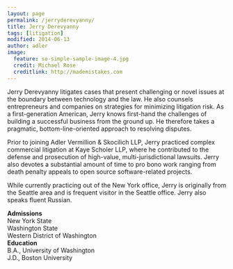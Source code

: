 ```yaml
---
layout: page
permalink: /jerryderevyanny/
title: Jerry Derevyanny
tags: [litigation]
modified: 2014-06-13
author: adler
image:
  feature: so-simple-sample-image-4.jpg
  credit: Michael Rose
  creditlink: http://mademistakes.com
---
```



Jerry Derevyanny litigates cases that present challenging or novel issues at the boundary between technology and the law. He also counsels entrepreneurs and companies on strategies for minimizing litigation risk. As a first-generation American, Jerry knows first-hand the challenges of building a successful business from the ground up. He therefore takes a pragmatic, bottom-line-oriented approach to resolving disputes.

Prior to joining Adler Vermillion & Skocilich LLP, Jerry practiced complex commercial litigation at Kaye Scholer LLP, where he contributed to the defense and prosecution of high-value, multi-jurisdictional lawsuits. Jerry also devotes a substantial amount of time to pro bono work ranging from death penalty appeals to open source software-related projects.

While currently practicing out of the New York office, Jerry is originally from the Seattle area and is frequent visitor in the Seattle office. Jerry also speaks fluent Russian.

<div class="sixcols">
<strong>Admissions</strong><br>
New York State<br>
Washington State<br>
Western District of Washington<br>
</div>

<div class="sixcols">
<strong>Education</strong> <br>
B.A., University of Washington<br>
J.D., Boston University<br>
</div>